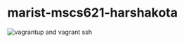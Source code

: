 # marist-mscs621-harshakota


![vagrantup and vagrant ssh](https://user-images.githubusercontent.com/18014466/49681102-4a032e80-fa6a-11e8-9ede-fcf766175679.gif)
